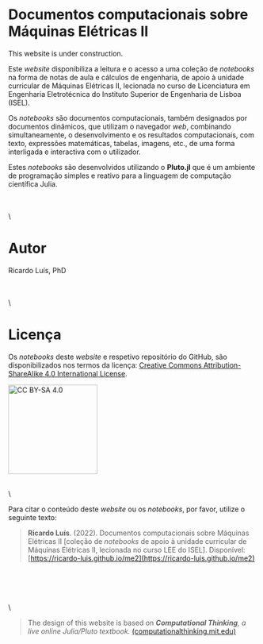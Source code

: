 # Documentos computacionais sobre Máquinas Elétricas II

This website is under construction.

Este *website* disponibiliza a leitura e o acesso a uma coleção de *notebooks* na forma de notas de aula e cálculos de engenharia, de apoio à unidade curricular de Máquinas Elétricas II, lecionada no curso de Licenciatura em Engenharia Eletrotécnica do Instituto Superior de Engenharia de Lisboa (ISEL).

Os *notebooks* são documentos computacionais, também designados por documentos dinâmicos, que utilizam o navegador *web*, combinando simultaneamente, o desenvolvimento e os resultados computacionais, com texto, expressões matemáticas, tabelas, imagens, etc., de uma forma interligada e interactiva com o utilizador.

Estes *notebooks* são desenvolvidos utilizando o **Pluto.jl** que é um ambiente de programação simples e reativo para a linguagem de computação científica Julia.

\
\
\

# Autor

Ricardo Luís, PhD

\
\
\

# Licença

Os *notebooks* deste *website* e respetivo repositório do GitHub, são disponibilizados nos termos da licença:
[Creative Commons Attribution-ShareAlike 4.0 International License](http://creativecommons.org/licenses/by-sa/4.0/deed.pt).

<a href="http://creativecommons.org/licenses/by-sa/4.0/deed.pt"><img src="https://licensebuttons.net/l/by-sa/4.0/88x31.png" alt="CC BY-SA 4.0" style="width: 180px; height: auto;"></a>

\
\

Para citar o conteúdo deste *website* ou os *notebooks*, por favor, utilize o seguinte texto:

> **Ricardo Luís**. (2022). Documentos computacionais sobre Máquinas Elétricas II [coleção de *notebooks* de apoio à unidade curricular de Máquinas Elétricas II, lecionada no curso LEE do ISEL]. Disponível: [https://ricardo-luis.github.io/me2](https://ricardo-luis.github.io/me2)

  \
  \
  \
  \
  \

> The design of this website is based on _**Computational Thinking**, a live online Julia/Pluto textbook._ [(computationalthinking.mit.edu)](https://computationalthinking.mit.edu)
